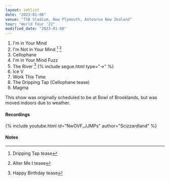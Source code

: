 ```yaml
---
layout: setlist
date: "2023-01-06"
venue: "TSB Stadium, New Plymouth, Aotearoa New Zealand"
tour: "World Tour '22"
modified_date: "2023-01-08"
---
```


1. I'm in Your Mind
2. I'm Not in Your Mind
   [^1] [^2]
3. Cellophane
4. I'm in Your Mind Fuzz
5. The River
   [^3]
   {% include segue.html type="->" %}
6. Ice V
7. Work This Time
8. The Dripping Tap (Cellophane tease)
9. Magma

<!--snippet-->

This show was originally scheduled to be at Bowl of Brooklands, but was moved indoors due to weather.

#### Recordings

{% include youtube.html id="NwOVF_JJMPs" author="Scizzardland" %}

#### Notes

[^1]: Dripping Tap tease
[^2]: Alter Me I tease
[^3]: Happy Birthday tease
